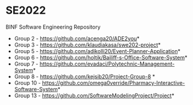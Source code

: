 # SE2022
BINF Software Engineering Repository

* Group 2 - https://github.com/acenga20/ADE2you*
* Group 3 - https://github.com/klaudiakasa/swe202-project*
* Group 5 - https://github.com/adikolli20/Event-Planner-Application*
* Group 6 - https://github.com/holtik/Bailiff-s-Office-Software-System*
* Group 7 - https://github.com/evadaci/Polytechnic-Management-System*
* Group 8 - https://github.com/kejsib20/Project-Group-8 *
* Group 10 - https://github.com/omega0verride/Pharmacy-Interactive-Software-System*
* Group 13 - https://github.com/SoftwareModelingProject/Project*
